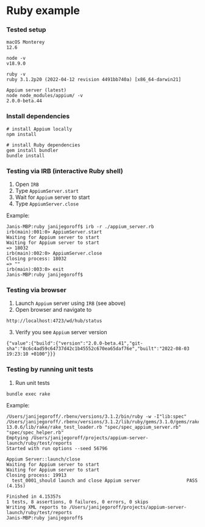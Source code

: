 # Ruby example

### Tested setup

```
macOS Monterey
12.6
```
```
node -v
v18.9.0
```
```
ruby -v
ruby 3.1.2p20 (2022-04-12 revision 4491bb740a) [x86_64-darwin21]
```
```
Appium server (latest)
node node_modules/appium/ -v
2.0.0-beta.44
```

### Install dependencies

```
# install Appium locally
npm install
```
```
# install Ruby dependencies
gem install bundler
bundle install
```

### Testing via IRB (interactive Ruby shell)

1. Open `IRB`
2. Type `AppiumServer.start`
3. Wait for `Appium` server to start
4. Type `AppiumServer.close`

Example:
```
Janis-MBP:ruby janijegoroff$ irb -r ./appium_server.rb
irb(main):001:0> AppiumServer.start
Waiting for Appium server to start
Waiting for Appium server to start
=> 18032
irb(main):002:0> AppiumServer.close
Closing process: 18032
=> ""
irb(main):003:0> exit
Janis-MBP:ruby janijegoroff$
```

### Testing via browser

1. Launch `Appium` server using `IRB` (see above)
2. Open browser and navigate to
```
http://localhost:4723/wd/hub/status
```
3. Verify you see `Appium` server version
```
{"value":{"build":{"version":"2.0.0-beta.41","git-sha":"8c6c4ad59c64737d42c1b45552c670ea65daf76e","built":"2022-08-03 19:23:10 +0100"}}}
```

### Testing by running unit tests

1. Run unit tests
```
bundle exec rake
```
Example:
```
/Users/janijegoroff/.rbenv/versions/3.1.2/bin/ruby -w -I"lib:spec" /Users/janijegoroff/.rbenv/versions/3.1.2/lib/ruby/gems/3.1.0/gems/rake-13.0.6/lib/rake/rake_test_loader.rb "spec/spec_appium_server.rb" "spec/spec_helper.rb"
Emptying /Users/janijegoroff/projects/appium-server-launch/ruby/test/reports
Started with run options --seed 56796

Appium Server::launch/close
Waiting for Appium server to start
Waiting for Appium server to start
Closing process: 19913
  test_0001_should launch and close Appium server                 PASS (4.15s)

Finished in 4.15357s
1 tests, 8 assertions, 0 failures, 0 errors, 0 skips
Writing XML reports to /Users/janijegoroff/projects/appium-server-launch/ruby/test/reports
Janis-MBP:ruby janijegoroff$
```
